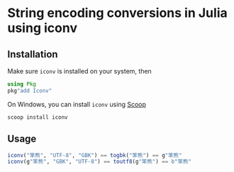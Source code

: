 # String encoding conversions in Julia using iconv

## Installation

Make sure `iconv` is installed on your system, then

```julia
using Pkg
pkg"add Iconv"
```

On Windows, you can install `iconv` using [Scoop](https://scoop.sh/) 

```
scoop install iconv
```

## Usage

```julia
iconv("笨熊", "UTF-8", "GBK") == togbk("笨熊") == g"笨熊"
iconv(g"笨熊", "GBK", "UTF-8") == toutf8(g"笨熊") == b"笨熊"
```
